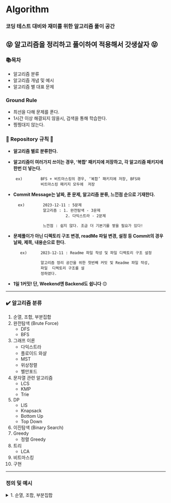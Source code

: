 # Algorithm

### 코딩 테스트 대비와 재미를 위한 알고리즘 풀이 공간

## 😝 알고리즘을 정리하고 풀이하여 적용해서 갓생살자 😝

### 📚**목차**

- 알고리즘 분류
- 알고리즘 개념 및 예시
- 알고리즘 별 대표 문제

### Ground Rule

- 최선을 다해 문제를 푼다.
- 1시간 이상 해결되지 않을시, 검색을 통해 학습한다.
- 찡찡대지 않는다.

### 📏 Repository 규칙 📏

- **알고리즘 별로 분류한다.**
- **알고리즘이 여러가지 쓰이는 경우, ‘복합’ 패키지에 저장하고, 각 알고리즘 패키지에 한번 더 넣는다.**
    
    ```
     ex)        BFS + 비트마스킹의 경우, ‘복합’ 패키지에 저장, BFS와 
                비트마스킹 패키지 모두에  저장
    
    ```
    
- **Commit Message는 날짜, 푼 문제, 알고리즘 분류, 느낀점 순으로 기재한다.**
    
    ```
      ex)        2023-12-11 : 5문제
                 알고리즘 : 1. 완전탐색 - 3문제
                           2. 다익스트라 - 2문제
    
                 느낀점 : 쉽지 않다. 조금 더 기본기를 쌓을 필요가 있다!
    
    ```
    
- **문제풀이가 아닌 디렉토리 구조 변경, readMe 파일 변경, 설정 등 Commit의 경우 날짜, 제목, 내용순으로 한다.**
    
    ```
       ex)      2023-12-11 : Readme 파일 작성 및 파일 디렉토리 구조 설정
    
                알고리즘 정리 공간을 위한 첫번째 커밋 및 Readme 파일 작성,
                파일  디렉토리 구조를 설
                정하였다.
    
    ```
    
- **1일 1커밋! 단, Weekend엔 Backend도 쉽니다** 😊

---

### ✔️ 알고리즘 분류

1. 순열, 조합, 부분집합
2. 완전탐색 (Brute Force)
    - DFS
    - BFS
3. 그래프 이론
    - 다익스트라
    - 플로이드 와샬
    - MST
    - 위상정렬
    - 벨만포드
4. 문자열 관련 알고리즘
    - LCS
    - KMP
    - Trie
5. DP
    - LIS
    - Knapsack
    - Bottom Up
    - Top Down
6. 이진탐색 (Binary Search)
7. Greedy
    - 정렬 Greedy
8. 트리
    - LCA
9. 비트마스킹
10. 구현

---

### 정의 및 예시

<details>
<summary>1. 순열, 조합, 부분집합</summary>
<div markdown="1">
    <div>예제 구현 형식은 전부 DFS(깊이 우선 탐색)방식, 재귀 방식을 따를 것이다. 완전탐색의 일종이다.</div>
    <details>
    <summary>순열(Permutation)</summary>
    <div markdown="1">
        <div>
        정의 : 순열은 주어진 원소들로 만들 수 있는 모든 가능한 순서나 배열을 나열하는 것을 의미한다.
        </div>
        <div></div>
        <div>
        시간복잡도 : O(n!)
        </div>
        <div>
        ex [1,2,3] 이라는 배열이 있고, 2개의 길이를 가진 순열을 구한다면,
        [1, 2]
        [1, 3]
        [2, 1]
        [2, 3]
        [3, 1]
        [3, 2]
        로 총 6가지의 경우의 수가 나올 것이다.
        

    import java.util.Arrays;
    
    public class Main {
    
        static int [] tmp;
        static boolean[]visited;
        static int[]arr;
        static int N; //배열의 길이
        static int M; //구하고자 하는 원수의 개수
        public static void main(String[] args) {
            arr = new int[]{1,2,3}; //TEST CASE
            N = arr.length;
            M = 2; //이 예시에서는 설명에서와 같이 2개의 원소를 뽑아낼 예정이다.
            tmp = new int[M]; // 넣어줄 배열
            visited = new boolean[N]; //방문 배열
            perm(0);
        }
        static void perm(int depth){
            if(depth==M){
                System.out.println(Arrays.toString(tmp));
                return;
            }
            for(int i=0;i<N;i++){
                if(!visited[i]){
                    visited[i] = true;
                    tmp[depth] = arr[i];
                    perm(depth+1);
                    visited[i] = false;
                }
            }
        }
    }
       
        
재귀 코드가 직관적이지 않을 수 있다.
        
1. 천천히 살펴보면, 우선, perm의 코드를 돌며, visited[i]가 true인 값을 찾는다.


2. false 처리를 해주고 perm()함수를 depth+1한 상태로 재귀한다.

3. DFS 특성상, 가장 깊은 1,2가 tmp에 들어가는 순간, depth==M이 될 것이다. 그럼 tmp를 리턴한다.

4. 그럼 마지막 for문 입장에서는 visited[i]가 false인 3을 tmp[depth]에 넣어주고, perm을 한다. 그럼 depth가 2가 되고, 1,3이 tmp가 되는 것이다.

        
😀재귀코드는 머리로 따라가기가 쉽지 않다. 플랫하게 생각하며 그림을 직접 그려보며 코드를 따라가면 누구나 이해할 수 있다!
        
</div>
</detail>
    
    

</div>
</details>

        